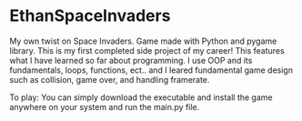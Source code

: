 # EthanSpaceInvaders
My own twist on Space Invaders. Game made with Python and pygame library. This is my first completed side project of my career! This features what I have learned so far about programming. I use OOP and its fundamentals, loops, functions, ect.. and I leared fundamental game design such as collision, game over, and handling framerate.

To play:
You can simply download the executable and install the game anywhere on your system and run the main.py file.
